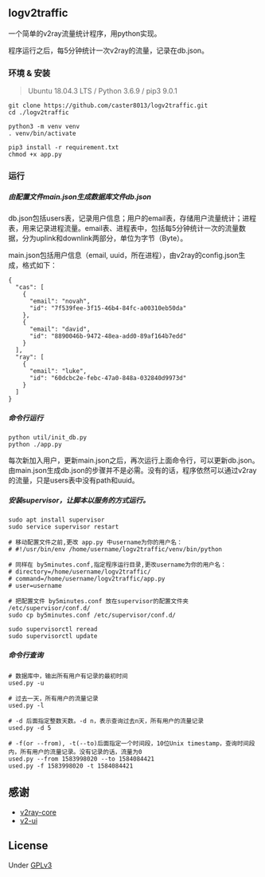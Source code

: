## logv2traffic

一个简单的v2ray流量统计程序，用python实现。

程序运行之后，每5分钟统计一次v2ray的流量，记录在db.json。

### 环境 & 安装

> Ubuntu 18.04.3 LTS / Python 3.6.9 / pip3 9.0.1

```
git clone https://github.com/caster8013/logv2traffic.git
cd ./logv2traffic

python3 -m venv venv
. venv/bin/activate

pip3 install -r requirement.txt
chmod +x app.py
```

### 运行

##### 由配置文件main.json生成数据库文件db.json

db.json包括users表，记录用户信息；用户的email表，存储用户流量统计；进程表，用来记录进程流量。email表、进程表中，包括每5分钟统计一次的流量数据，分为uplink和downlink两部分，单位为字节（Byte）。

main.json包括用户信息（email, uuid，所在进程），由v2ray的config.json生成，格式如下：

```
{
  "cas": [
    {
      "email": "novah",
      "id": "7f539fee-3f15-46b4-84fc-a00310eb50da"
    },
    {
      "email": "david",
      "id": "8890046b-9472-48ea-add0-89af164b7edd"
    }
  ],
  "ray": [
    {
      "email": "luke",
      "id": "60dcbc2e-febc-47a0-848a-032840d9973d"
    }
  ]
}
```

##### 命令行运行
```
python util/init_db.py
python ./app.py
```
每次新加入用户，更新main.json之后，再次运行上面命令行，可以更新db.json。
由main.json生成db.json的步骤并不是必需。没有的话，程序依然可以通过v2ray的流量，只是users表中没有path和uuid。

##### 安装supervisor，让脚本以服务的方式运行。

```
sudo apt install supervisor
sudo service supervisor restart

# 移动配置文件之前,更改 app.py 中username为你的用户名：
# #!/usr/bin/env /home/username/logv2traffic/venv/bin/python

# 同样在 by5minutes.conf,指定程序运行目录,更改username为你的用户名：
# directory=/home/username/logv2traffic/
# command=/home/username/logv2traffic/app.py
# user=username

# 把配置文件 by5minutes.conf 放在supervisor的配置文件夹 /etc/supervisor/conf.d/
sudo cp by5minutes.conf /etc/supervisor/conf.d/

sudo supervisorctl reread
sudo supervisorctl update
```

##### 命令行查询

```
# 数据库中，输出所有用户有记录的最初时间
used.py -u

# 过去一天，所有用户的流量记录
used.py -l 

# -d 后面指定整数天数。-d n，表示查询过去n天，所有用户的流量记录
used.py -d 5

# -f(or --from), -t(--to)后面指定一个时间段，10位Unix timestamp，查询时间段内，所有用户的流量记录。没有记录的话，流量为0
used.py --from 1583998020 --to 1584084421
used.py -f 1583998020 -t 1584084421

```

## 感谢

- [v2ray-core](https://github.com/v2ray/v2ray-core.git)
- [v2-ui](https://github.com/sprov065/v2-ui)

## License

Under [GPLv3](https://www.gnu.org/licenses/gpl-3.0.html)